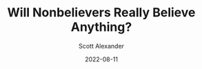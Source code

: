---
layout: podcast
title: "Will Nonbelievers Really Believe Anything?"
author: Scott Alexander
description: https://astralcodexten.substack.com/p/will-nonbelievers-really-believe
date: 2022-08-11
length: 1223550
duration: 306
guid: will-nonbelievers-really-believe
---